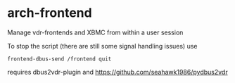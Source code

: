 arch-frontend
=============

Manage vdr-frontends and XBMC from within a user session

To stop the script (there are still some signal handling issues) use

```
frontend-dbus-send /frontend quit
```

requires dbus2vdr-plugin and https://github.com/seahawk1986/pydbus2vdr
